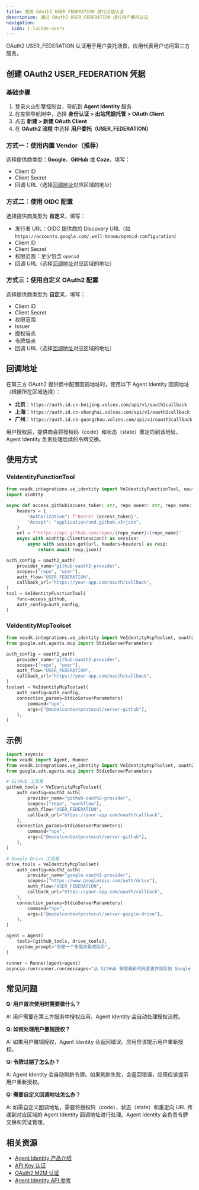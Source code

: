```yaml
---
title: 使用 OAuth2 USER_FEDERATION 进行出站认证
description: 通过 OAuth2 USER_FEDERATION 进行用户委托认证
navigation:
  icon: i-lucide-users
---
```


OAuth2 USER_FEDERATION 认证用于用户委托场景，应用代表用户访问第三方服务。

## 创建 OAuth2 USER_FEDERATION 凭据

### 基础步骤

1. 登录火山引擎控制台，导航到 **Agent Identity** 服务
2. 在左侧导航树中，选择 **身份认证 > 出站凭据托管 > OAuth Client**
3. 点击 **新建 > 新建 OAuth Client**
4. 在 **OAuth2 流程** 中选择 **用户委托（USER_FEDERATION）**

### 方式一：使用内置 Vendor（推荐）

选择提供商类型：**Google**、**GitHub** 或 **Coze**，填写：
- Client ID
- Client Secret
- 回调 URL（选择[回调地址](./4.oauth2-user-federation-outbound.md#回调地址)对应区域的地址）

### 方式二：使用 OIDC 配置

选择提供商类型为 **自定义**，填写：
- 发行者 URL：OIDC 提供商的 Discovery URL（如 `https://accounts.google.com/.well-known/openid-configuration`）
- Client ID
- Client Secret
- 权限范围：至少包含 `openid`
- 回调 URL（选择[回调地址](./4.oauth2-user-federation-outbound.md#回调地址)对应区域的地址）

### 方式三：使用自定义 OAuth2 配置

选择提供商类型为 **自定义**，填写：
- Client ID
- Client Secret
- 权限范围
- Issuer
- 授权端点
- 令牌端点
- 回调 URL（选择[回调地址](./4.oauth2-user-federation-outbound.md#回调地址)对应区域的地址）

## 回调地址

在第三方 OAuth2 提供商中配置回调地址时，使用以下 Agent Identity 回调地址（根据所在区域选择）：

- **北京**：`https://auth.id.cn-beijing.volces.com/api/v1/oauth2callback`
- **上海**：`https://auth.id.cn-shanghai.volces.com/api/v1/oauth2callback`
- **广州**：`https://auth.id.cn-guangzhou.volces.com/api/v1/oauth2callback`

用户授权后，提供商会将授权码（code）和状态（state）重定向到该地址，Agent Identity 负责处理后续的令牌交换。

## 使用方式

### VeIdentityFunctionTool

```python
from veadk.integrations.ve_identity import VeIdentityFunctionTool, oauth2_auth
import aiohttp

async def access_github(access_token: str, repo_owner: str, repo_name: str):
    headers = {
        "Authorization": f"Bearer {access_token}",
        "Accept": "application/vnd.github.v3+json",
    }
    url = f"https://api.github.com/repos/{repo_owner}/{repo_name}"
    async with aiohttp.ClientSession() as session:
        async with session.get(url, headers=headers) as resp:
            return await resp.json()

auth_config = oauth2_auth(
    provider_name="github-oauth2-provider",
    scopes=["repo", "user"],
    auth_flow="USER_FEDERATION",
    callback_url="https://your-app.com/oauth/callback",
)
tool = VeIdentityFunctionTool(
    func=access_github,
    auth_config=auth_config,
)
```

### VeIdentityMcpToolset

```python
from veadk.integrations.ve_identity import VeIdentityMcpToolset, oauth2_auth
from google.adk.agents.mcp import StdioServerParameters

auth_config = oauth2_auth(
    provider_name="github-oauth2-provider",
    scopes=["repo", "user"],
    auth_flow="USER_FEDERATION",
    callback_url="https://your-app.com/oauth/callback",
)
toolset = VeIdentityMcpToolset(
    auth_config=auth_config,
    connection_params=StdioServerParameters(
        command="npx",
        args=["@modelcontextprotocol/server-github"],
    ),
)
```

## 示例

```python
import asyncio
from veadk import Agent, Runner
from veadk.integrations.ve_identity import VeIdentityMcpToolset, oauth2_auth
from google.adk.agents.mcp import StdioServerParameters

# GitHub 工具集
github_tools = VeIdentityMcpToolset(
    auth_config=oauth2_auth(
        provider_name="github-oauth2-provider",
        scopes=["repo", "workflow"],
        auth_flow="USER_FEDERATION",
        callback_url="https://your-app.com/oauth/callback",
    ),
    connection_params=StdioServerParameters(
        command="npx",
        args=["@modelcontextprotocol/server-github"],
    ),
)

# Google Drive 工具集
drive_tools = VeIdentityMcpToolset(
    auth_config=oauth2_auth(
        provider_name="google-oauth2-provider",
        scopes=["https://www.googleapis.com/auth/drive"],
        auth_flow="USER_FEDERATION",
        callback_url="https://your-app.com/oauth/callback",
    ),
    connection_params=StdioServerParameters(
        command="npx",
        args=["@modelcontextprotocol/server-google-drive"],
    ),
)

agent = Agent(
    tools=[github_tools, drive_tools],
    system_prompt="你是一个多服务集成助手",
)

runner = Runner(agent=agent)
asyncio.run(runner.run(messages="从 GitHub 获取最新代码变更并保存到 Google Drive"))
```

## 常见问题

**Q: 用户首次使用时需要做什么？**

A: 用户需要在第三方服务中授权应用。Agent Identity 会自动处理授权流程。

**Q: 如何处理用户撤销授权？**

A: 如果用户撤销授权，Agent Identity 会返回错误。应用应该提示用户重新授权。

**Q: 令牌过期了怎么办？**

A: Agent Identity 会自动刷新令牌。如果刷新失败，会返回错误，应用应该提示用户重新授权。

**Q: 需要自定义回调地址怎么办？**

A: 如需自定义回调地址，需要将授权码（code）、状态（state）和重定向 URL 传递到对应区域的 Agent Identity 回调地址进行处理。Agent Identity 会负责令牌交换和凭证管理。

## 相关资源

- [Agent Identity 产品介绍](./1.agent-identity-intro.md)
- [API Key 认证](./2.api-key-outbound.md)
- [OAuth2 M2M 认证](./3.oauth2-m2m-outbound.md)
- [Agent Identity API 参考](https://www.volcengine.com/docs/6758/1261038)
